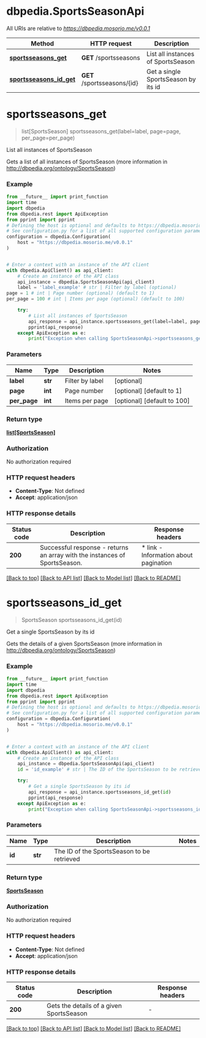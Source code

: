 # dbpedia.SportsSeasonApi

All URIs are relative to *https://dbpedia.mosorio.me/v0.0.1*

Method | HTTP request | Description
------------- | ------------- | -------------
[**sportsseasons_get**](SportsSeasonApi.md#sportsseasons_get) | **GET** /sportsseasons | List all instances of SportsSeason
[**sportsseasons_id_get**](SportsSeasonApi.md#sportsseasons_id_get) | **GET** /sportsseasons/{id} | Get a single SportsSeason by its id


# **sportsseasons_get**
> list[SportsSeason] sportsseasons_get(label=label, page=page, per_page=per_page)

List all instances of SportsSeason

Gets a list of all instances of SportsSeason (more information in http://dbpedia.org/ontology/SportsSeason)

### Example

```python
from __future__ import print_function
import time
import dbpedia
from dbpedia.rest import ApiException
from pprint import pprint
# Defining the host is optional and defaults to https://dbpedia.mosorio.me/v0.0.1
# See configuration.py for a list of all supported configuration parameters.
configuration = dbpedia.Configuration(
    host = "https://dbpedia.mosorio.me/v0.0.1"
)


# Enter a context with an instance of the API client
with dbpedia.ApiClient() as api_client:
    # Create an instance of the API class
    api_instance = dbpedia.SportsSeasonApi(api_client)
    label = 'label_example' # str | Filter by label (optional)
page = 1 # int | Page number (optional) (default to 1)
per_page = 100 # int | Items per page (optional) (default to 100)

    try:
        # List all instances of SportsSeason
        api_response = api_instance.sportsseasons_get(label=label, page=page, per_page=per_page)
        pprint(api_response)
    except ApiException as e:
        print("Exception when calling SportsSeasonApi->sportsseasons_get: %s\n" % e)
```

### Parameters

Name | Type | Description  | Notes
------------- | ------------- | ------------- | -------------
 **label** | **str**| Filter by label | [optional] 
 **page** | **int**| Page number | [optional] [default to 1]
 **per_page** | **int**| Items per page | [optional] [default to 100]

### Return type

[**list[SportsSeason]**](SportsSeason.md)

### Authorization

No authorization required

### HTTP request headers

 - **Content-Type**: Not defined
 - **Accept**: application/json

### HTTP response details
| Status code | Description | Response headers |
|-------------|-------------|------------------|
**200** | Successful response - returns an array with the instances of SportsSeason. |  * link - Information about pagination <br>  |

[[Back to top]](#) [[Back to API list]](../README.md#documentation-for-api-endpoints) [[Back to Model list]](../README.md#documentation-for-models) [[Back to README]](../README.md)

# **sportsseasons_id_get**
> SportsSeason sportsseasons_id_get(id)

Get a single SportsSeason by its id

Gets the details of a given SportsSeason (more information in http://dbpedia.org/ontology/SportsSeason)

### Example

```python
from __future__ import print_function
import time
import dbpedia
from dbpedia.rest import ApiException
from pprint import pprint
# Defining the host is optional and defaults to https://dbpedia.mosorio.me/v0.0.1
# See configuration.py for a list of all supported configuration parameters.
configuration = dbpedia.Configuration(
    host = "https://dbpedia.mosorio.me/v0.0.1"
)


# Enter a context with an instance of the API client
with dbpedia.ApiClient() as api_client:
    # Create an instance of the API class
    api_instance = dbpedia.SportsSeasonApi(api_client)
    id = 'id_example' # str | The ID of the SportsSeason to be retrieved

    try:
        # Get a single SportsSeason by its id
        api_response = api_instance.sportsseasons_id_get(id)
        pprint(api_response)
    except ApiException as e:
        print("Exception when calling SportsSeasonApi->sportsseasons_id_get: %s\n" % e)
```

### Parameters

Name | Type | Description  | Notes
------------- | ------------- | ------------- | -------------
 **id** | **str**| The ID of the SportsSeason to be retrieved | 

### Return type

[**SportsSeason**](SportsSeason.md)

### Authorization

No authorization required

### HTTP request headers

 - **Content-Type**: Not defined
 - **Accept**: application/json

### HTTP response details
| Status code | Description | Response headers |
|-------------|-------------|------------------|
**200** | Gets the details of a given SportsSeason |  -  |

[[Back to top]](#) [[Back to API list]](../README.md#documentation-for-api-endpoints) [[Back to Model list]](../README.md#documentation-for-models) [[Back to README]](../README.md)

